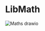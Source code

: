 # LibMath

![Maths drawio](https://user-images.githubusercontent.com/74106176/215473739-8515b5cc-79ea-40df-86c9-5bf6198b8a76.svg)
